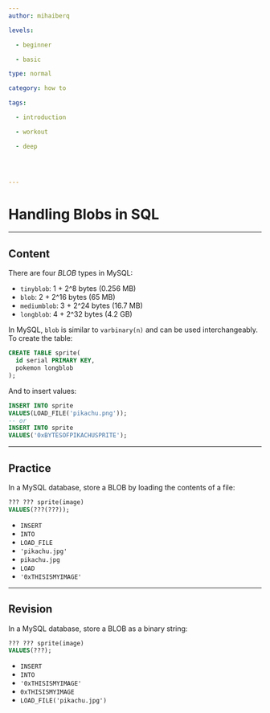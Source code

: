 ```yaml
---
author: mihaiberq

levels:

  - beginner

  - basic

type: normal

category: how to

tags:

  - introduction

  - workout

  - deep




---
```


# Handling Blobs in SQL

---
## Content

There are four *BLOB* types in MySQL:
- `tinyblob`: 1 + 2^8 bytes (0.256 MB)
- `blob`: 2 + 2^16 bytes (65 MB)
- `mediumblob`: 3 + 2^24 bytes (16.7 MB)
- `longblob`: 4 + 2^32 bytes (4.2 GB)

In MySQL, `blob` is similar to `varbinary(n)` and can be used interchangeably. To create the table:
```SQL
CREATE TABLE sprite(
  id serial PRIMARY KEY,
  pokemon longblob
);
```
And to insert values:
```SQL
INSERT INTO sprite
VALUES(LOAD_FILE('pikachu.png'));
-- or
INSERT INTO sprite
VALUES('0xBYTESOFPIKACHUSPRITE');
```

---
## Practice

In a MySQL database, store a BLOB by loading the contents of a file:
```SQL
??? ??? sprite(image)
VALUES(???(???));
```

* `INSERT`
* `INTO`
* `LOAD_FILE`
* `'pikachu.jpg'`
* `pikachu.jpg`
* `LOAD`
* `'0xTHISISMYIMAGE'`

---
## Revision

In a MySQL database, store a BLOB as a binary string:
```SQL
??? ??? sprite(image)
VALUES(???);
```

* `INSERT`
* `INTO`
* `'0xTHISISMYIMAGE'`
* `0xTHISISMYIMAGE`
* `LOAD_FILE('pikachu.jpg')`

